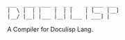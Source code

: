 <!-- (dl
(section-meta
    (title Doculisp)
    (author jason-kerney)
    (include
        (Quick-Tutorial ./quickStart.md)
        (Setup ./cli.md)
        (Documentation ./other.md)
        (*Next ./next.md)
        (*Language ../../../lang/docs/readme/_main.md)
        (*Project ../../../lang/docs/prj/_main.dlisp)
    )
)
) -->

```
___  ____ ____ _  _ _    _ ____ ___
|  \ |  | |    |  | |    | [__  |__]
|__/ |__| |___ |__| |___ | ___] |
```

A Compiler for Doculisp Lang.

<!--
(dl
    (content
        (toc
            (label Table of Contents)
            (style numbered-labeled)
        )
    )
)
-->